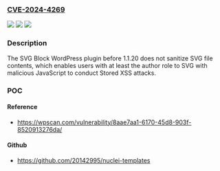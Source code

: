 ### [CVE-2024-4269](https://cve.mitre.org/cgi-bin/cvename.cgi?name=CVE-2024-4269)
![](https://img.shields.io/static/v1?label=Product&message=SVG%20Block&color=blue)
![](https://img.shields.io/static/v1?label=Version&message=0%3C%201.1.20%20&color=brighgreen)
![](https://img.shields.io/static/v1?label=Vulnerability&message=CWE-79%20Cross-Site%20Scripting%20(XSS)&color=brighgreen)

### Description

The SVG Block WordPress plugin before 1.1.20 does not sanitize SVG file contents, which enables users with at least the author role to SVG with malicious JavaScript to conduct Stored XSS attacks.

### POC

#### Reference
- https://wpscan.com/vulnerability/8aae7aa1-6170-45d8-903f-8520913276da/

#### Github
- https://github.com/20142995/nuclei-templates


